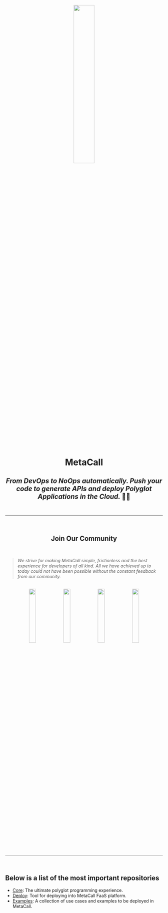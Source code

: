 <p align="center"><a href="https://metacall.io/" target="_blank"><img src="https://github.com/metacall.png" width="36%"></a></p>

<h1 align="center"> <b> MetaCall </b> </h1>
<h2 align="center"><i>From DevOps to NoOps automatically. Push your code to generate APIs and deploy Polyglot Applications in the Cloud. </i>👨‍💻</h2>

<br>

---

<br>

<h2 align="center"><b> Join Our Community</b></h2>

<br>

> _We strive for making MetaCall simple, frictionless and the best experience for developers of all kind. All we have achieved up to today could not have been possible without the constant feedback from our community._

<br>

<div align="center">
  <a href="https://t.me/joinchat/BMSVbBatp0Vi4s5l4VgUgg" alt="Discord">
    <img src="https://img.shields.io/static/v1?label=MetaCall&message=join&color=blue&logo=telegram&style=flat"width="21%"/></a>

  <a href="https://discord.gg/upwP4mwJWa" alt="Discord">
    <img src="https://img.shields.io/discord/781987805974757426?label=discord&style=flat"width="21%"/></a>

  <a href="https://matrix.to/#/#metacall:matrix.org" alt="Matrix">
    <img src="https://img.shields.io/matrix/metacall:matrix.org?label=matrix&style=flat"width="21%"/></a>

  <a href="https://twitter.com/metacallio" alt="Twitter">
    <img src="https://img.shields.io/twitter/follow/metacallio?label=MetaCall"width="21%" /></a>

</div>

<br>

---

<br>

## Below is a list of the most **important repositories**

- [Core](https://github.com/metacall/core): The ultimate polyglot programming experience.
- [Deploy](https://github.com/metacall/deploy): Tool for deploying into MetaCall FaaS platform.
- [Examples](https://github.com/metacall/examples): A collection of use cases and examples to be deployed in MetaCall.

<br>
